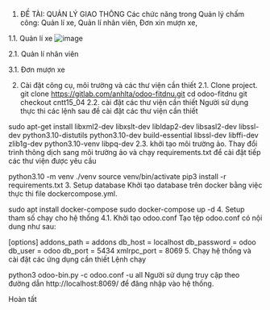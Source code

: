 1. ĐỀ TÀI: QUẢN LÝ GIAO THÔNG
Các chức năng trong Quản lý chấm công: Quản lí xe, Quản lí nhân viên, Đơn xin mượn xe, 

1.1. Quản lí xe ![image](https://github.com/user-attachments/assets/22588eb0-27a7-49c2-b501-0b3a54436226)


2.1. Quản lí nhân viên

3.1. Đơn mượn xe


2. Cài đặt công cụ, môi trường và các thư viện cần thiết
2.1. Clone project.
git clone https://gitlab.com/anhlta/odoo-fitdnu.git
cd odoo-fitdnu
git checkout cntt15_04
2.2. cài đặt các thư viện cần thiết
Người sử dụng thực thi các lệnh sau đề cài đặt các thư viện cần thiết

sudo apt-get install libxml2-dev libxslt-dev libldap2-dev libsasl2-dev libssl-dev python3.10-distutils python3.10-dev build-essential libssl-dev libffi-dev zlib1g-dev python3.10-venv libpq-dev
2.3. khởi tạo môi trường ảo.
Thay đổi trình thông dịch sang môi trường ảo và chạy requirements.txt để cài đặt tiếp các thư viện được yêu cầu

python3.10 -m venv ./venv
source venv/bin/activate
pip3 install -r requirements.txt
3. Setup database
Khởi tạo database trên docker bằng việc thực thi file dockercompose.yml.

sudo apt install docker-compose
sudo docker-compose up -d
4. Setup tham số chạy cho hệ thống
4.1. Khởi tạo odoo.conf
Tạo tệp odoo.conf có nội dung như sau:

[options]
addons_path = addons
db_host = localhost
db_password = odoo
db_user = odoo
db_port = 5434
xmlrpc_port = 8069
5. Chạy hệ thống và cài đặt các ứng dụng cần thiết
Lệnh chạy

python3 odoo-bin.py -c odoo.conf -u all
Người sử dụng truy cập theo đường dẫn http://localhost:8069/ để đăng nhập vào hệ thống.

Hoàn tất
